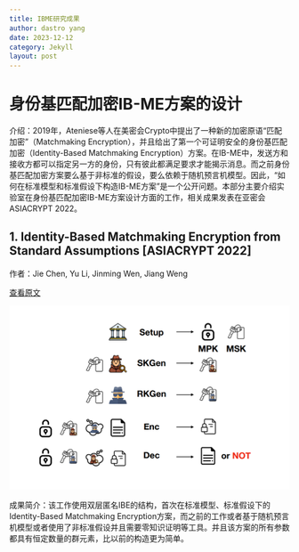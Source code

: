 ```yaml
---
title: IBME研究成果
author: dastro yang
date: 2023-12-12
category: Jekyll
layout: post
---
```


# 身份基匹配加密IB-ME方案的设计

介绍：2019年，Ateniese等人在美密会Crypto中提出了一种新的加密原语“匹配加密”（Matchmaking Encryption），并且给出了第一个可证明安全的身份基匹配加密（Identity-Based Matchmaking Encryption）方案。在IB-ME中，发送方和接收方都可以指定另一方的身份，只有彼此都满足要求才能揭示消息。而之前身份基匹配加密方案要么基于非标准的假设，要么依赖于随机预言机模型。因此，“如何在标准模型和标准假设下构造IB-ME方案”是一个公开问题。本部分主要介绍实验室在身份基匹配加密IB-ME方案设计方面的工作，相关成果发表在亚密会ASIACRYPT 2022。

## 1. Identity-Based Matchmaking Encryption from Standard Assumptions [ASIACRYPT 2022]

作者：Jie Chen, Yu Li, Jinming Wen, Jiang Weng

[查看原文](https://link.springer.com/chapter/10.1007/978-3-031-22969-5_14)

<img src="../assets/ibme.png">

成果简介：该工作使用双层匿名IBE的结构，首次在标准模型、标准假设下的Identity-Based Matchmaking Encryption方案，而之前的工作或者基于随机预言机模型或者使用了非标准假设并且需要零知识证明等工具。并且该方案的所有参数都具有恒定数量的群元素，比以前的构造更为简单。